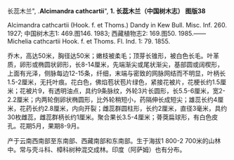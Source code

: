 长蕊木兰",
.**Alcimandra cathcartii**",
**1. 长蕊木兰（中国树木志） 图版38**

Alcimandra cathcartii (Hook. f. et Thoms.) Dandy in Kew Bull. Misc. Inf. 260. 1927; 中国树木志1: 469.图146. 1983; 西藏植物志2: 169.图50. 1985.——Michelia cathcartii Hook. f. et Thoms. Fl. Ind. 1: 79. 1855.

乔木，高达50米，胸径达50米；嫩枝被柔毛；顶芽长锥形，被白色长毛。叶革质，卵形或椭圆状卵形，长8-14厘米，先端渐尖或尾状渐尖，基部圆或阔楔形，上面有光泽，侧脉每边12-15条，纤细，末端与密致的网脉网结而不明显，叶柄长1.5-2厘米，无托叶痕。花白色，佛焰苞状苞片绿色，紧接花被片，花梗长约1.5厘米；花被片9，有透明油点，具约9条脉纹，外轮3片长圆形，长5.5-6厘米，宽2-2.2厘米；内两轮倒卵状椭圆形，比外轮稍短小，药隔伸长成短尖；雄蕊长约4厘米，花药长约2.8厘米，内向开裂；雌蕊群圆柱形，长约2厘米，直径3毫米，具约30枚雌蕊，雌蕊群柄长约1厘米。聚合果长3.5-4厘米；蓇葖扁球形，有白色皮孔。花期5月，果期8-9月。

产于云南西南部至东南部、西藏南部和东南部。生于海拔1 800-2 700米的山林中。常与壳斗科、樟科树种混交成林。印度（阿萨姆）也有分布。
